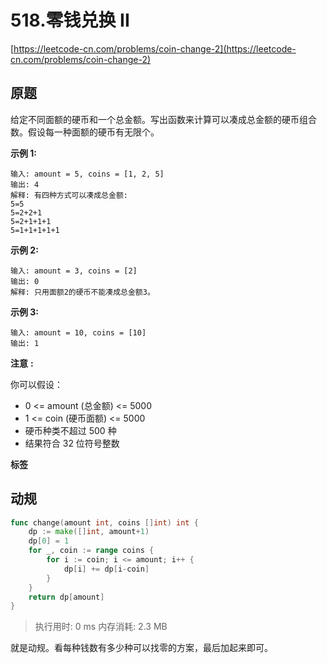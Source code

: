 # 518.零钱兑换 II
[https://leetcode-cn.com/problems/coin-change-2](https://leetcode-cn.com/problems/coin-change-2) 
## 原题
给定不同面额的硬币和一个总金额。写出函数来计算可以凑成总金额的硬币组合数。假设每一种面额的硬币有无限个。 

 
 **示例 1:** 

```
输入: amount = 5, coins = [1, 2, 5]
输出: 4
解释: 有四种方式可以凑成总金额:
5=5
5=2+2+1
5=2+1+1+1
5=1+1+1+1+1

```
 **示例 2:** 

```
输入: amount = 3, coins = [2]
输出: 0
解释: 只用面额2的硬币不能凑成总金额3。

```
 **示例 3:** 

```
输入: amount = 10, coins = [10] 
输出: 1

```
 

 **注意** **:** 

你可以假设：
- 0 <= amount (总金额) <= 5000
- 1 <= coin (硬币面额) <= 5000
- 硬币种类不超过 500 种
- 结果符合 32 位符号整数
 
**标签**



## 动规
```go
func change(amount int, coins []int) int {
	dp := make([]int, amount+1)
	dp[0] = 1
	for _, coin := range coins {
		for i := coin; i <= amount; i++ {
			dp[i] += dp[i-coin]
		}
	}
	return dp[amount]
}
```
>执行用时: 0 ms
内存消耗: 2.3 MB

就是动规。看每种钱数有多少种可以找零的方案，最后加起来即可。